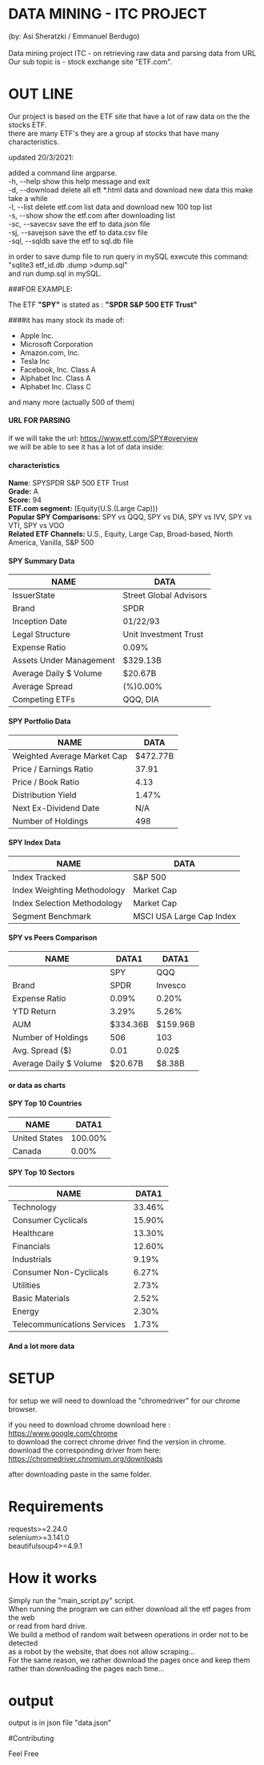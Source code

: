 # DATA MINING - ITC PROJECT
(by: Asi Sheratzki / Emmanuel Berdugo)<br /><br />
Data mining project ITC - on retrieving raw data and parsing data from URL<br />
Our sub topic is - stock exchange site "ETF.com".

# OUT LINE
Our project is based on the ETF site that have a lot of raw data on the the stocks ETF.<br />
there are many ETF's they are a group af stocks that have many characteristics. <br />

updated 20/3/2021:<br />

added a command line argparse.<br />
  -h, --help       show this help message and exit<br />
  -d, --download   delete all eft *.html data and download new data this make take a while<br />
  -l, --list       delete etf.com list data and download new 100 top list<br />
  -s, --show       show the etf.com after downloading list<br />
  -sc, --savecsv   save the etf to data.json file<br />
  -sj, --savejson  save the etf to data.csv file<br />
  -sql, --sqldb    save the etf to sql.db file<br />

in order to save dump file to run query in mySQL exwcute this command:<br />
"sqlite3 etf_id.db .dump >dump.sql"<br />
and run dump.sql in mySQL.

###FOR EXAMPLE: <br />

The ETF **"SPY"** is stated as : **"SPDR S&P 500 ETF Trust"**<br />

####it has many stock its made of: <br />
* Apple Inc.<br />
* Microsoft Corporation<br />
* Amazon.com, Inc.<br />
* Tesla Inc<br />
* Facebook, Inc. Class A<br />
* Alphabet Inc. Class A<br />
* Alphabet Inc. Class C<br />

and many more (actually 500 of them)<br />

#### URL FOR PARSING

if we will take the url: https://www.etf.com/SPY#overview <br />
we will be able to see it has a lot of data inside:<br />
#### characteristics 

**Name**: SPYSPDR S&P 500 ETF Trust<br />
**Grade:** A<br />
**Score:** 94<br />
**ETF.com segment:** (Equity(U.S.(Large Cap)))<br />
**Popular SPY Comparisons:** SPY vs QQQ, SPY vs DIA, SPY vs IVV, SPY vs VTI, SPY vs VOO<br />
**Related ETF Channels:** U.S., Equity, Large Cap, Broad-based, North America, Vanilla, S&P 500<br />

#### SPY Summary Data
|NAME                       |       DATA                    |
|---------------------------|-------------------------------|
|   IssuerState             |       Street Global Advisors  |
|   Brand                   |       SPDR                    |
|   Inception Date          |       01/22/93                |
|   Legal Structure         |       Unit Investment Trust   |
|   Expense Ratio           |       0.09%                   |
|   Assets Under Management |       $329.13B                |
|   Average Daily $ Volume  |       $20.67B                 |
|   Average Spread          |       (%)0.00%                |
|   Competing ETFs          |       QQQ, DIA                |

#### SPY Portfolio Data
|NAME                       |DATA       |
|---------------------------|-----------|
|Weighted Average Market Cap| $472.77B  |
|Price / Earnings Ratio     | 37.91     |
|Price / Book Ratio         | 4.13      |
|Distribution Yield         | 1.47%     |
|Next Ex-Dividend Date      | N/A       |
|Number of Holdings         |498        |

#### SPY Index Data 
|NAME                       |DATA       |
|---------------------------|-----------|
|Index Tracked |S&P 500|
|Index Weighting Methodology |Market Cap|
|Index Selection Methodology |Market Cap|
|Segment Benchmark |MSCI USA Large Cap Index|

#### SPY vs Peers Comparison
|NAME                       |DATA1       |DATA1       |
|---------------------------|------------|------------|
| |SPY| QQQ
Brand|SPDR|Invesco|
Expense Ratio|0.09%|0.20%|
YTD Return|3.29%|5.26%|
AUM|$334.36B|$159.96B|
Number of Holdings|506|103|
Avg. Spread ($)|$0.01$|0.02$|
Average Daily $ Volume|$20.67B|$8.38B|
#### or data as charts
#### SPY Top 10 Countries
|NAME  |DATA1       |
|---------------|------------|
|United States|100.00%|
|Canada|0.00%|

#### SPY Top 10 Sectors
|NAME  |DATA1       |
|---------------|------------|
|Technology      |33.46%|
|Consumer Cyclicals|15.90%|
|Healthcare|13.30%|
|Financials|12.60%|
|Industrials|9.19%|
|Consumer Non-Cyclicals|6.27%|
|Utilities|2.73%|
|Basic Materials|2.52%|
|Energy|2.30%|
|Telecommunications Services|1.73%|


#### And a lot more data<br />

# SETUP<br />

for setup we will need to download the "chromedriver" for our chrome browser.<br />

if you need to download chrome download here : https://www.google.com/chrome<br />
to download the correct chrome driver find the version in chrome.<br />
download the corresponding driver from here: https://chromedriver.chromium.org/downloads<br />

after downloading paste in the same folder.<br />

# Requirements<br />

requests>=2.24.0<br />
selenium>=3.141.0<br />
beautifulsoup4>=4.9.1<br />

# How it works <br />

Simply run the "main_script.py" script.<br />
When running the program we can either download all the etf pages from the web <br />
or read from hard drive.<br />
We build a method of random wait between operations in order not to be detected<br />
as a robot by the website, that does not allow scraping...<br />
For the same reason, we rather download the pages once and keep them <br />
rather than downloading the pages each time...

# output<br />

output is in json file "data.json"<br />

#Contributing

Feel Free

